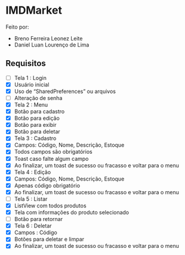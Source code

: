 # IMDMarket

Feito por:
- Breno Ferreira Leonez Leite
- Daniel Luan Lourenço de Lima

## Requisitos

- [ ]  Tela 1 : Login 
  - [X]  Usuário inicial
  - [X]  Uso de “SharedPreferences” ou arquivos
  - [ ]  Alteração de senha
- [X]  Tela 2 : Menu
  - [X]  Botão para cadastro
  - [X]  Botão para edição
  - [X]  Botão para exibir
  - [X]  Botão para deletar
- [X]  Tela 3 : Cadastro
  - [X]  Campos: Código, Nome, Descrição, Estoque
  - [X]  Todos campos são obrigatórios
  - [X]  Toast caso falte algum campo
  - [X]  Ao finalizar, um toast de sucesso ou fracasso e voltar para o menu
- [X]  Tela 4 : Edição
  - [X]  Campos: Código, Nome, Descrição, Estoque
  - [X]  Apenas código obrigatório
  - [X]  Ao finalizar, um toast de sucesso ou fracasso e voltar para o menu
- [ ]  Tela 5 : Listar
  - [X]  ListView com todos produtos
  - [X]  Tela com informações do produto selecionado
  - [ ]  Botão para retornar
- [X]  Tela 6 : Deletar
  - [X]  Campos : Código
  - [X]  Botões para deletar e limpar
  - [X]  Ao finalizar, um toast de sucesso ou fracasso e voltar para o menu